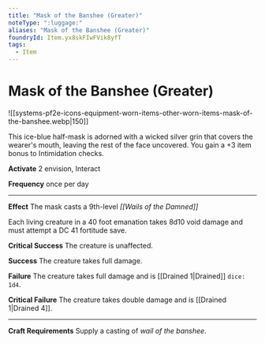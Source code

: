 ```yaml
---
title: "Mask of the Banshee (Greater)"
noteType: ":luggage:"
aliases: "Mask of the Banshee (Greater)"
foundryId: Item.yx8skFIwFVik8yfT
tags:
  - Item
---
```


# Mask of the Banshee (Greater)
![[systems-pf2e-icons-equipment-worn-items-other-worn-items-mask-of-the-banshee.webp|150]]

This ice-blue half-mask is adorned with a wicked silver grin that covers the wearer's mouth, leaving the rest of the face uncovered. You gain a +3 item bonus to Intimidation checks.

**Activate** 2 envision, Interact

**Frequency** once per day

* * *

**Effect** The mask casts a 9th-level _[[Wails of the Damned]]_

Each living creature in a 40 foot emanation takes 8d10 void damage and must attempt a DC 41 fortitude save.

**Critical Success** The creature is unaffected.

**Success** The creature takes full damage.

**Failure** The creature takes full damage and is [[Drained 1|Drained]] `dice: 1d4`.

**Critical Failure** The creature takes double damage and is [[Drained 1|Drained 4]].

* * *

**Craft Requirements** Supply a casting of _wail of the banshee_.
